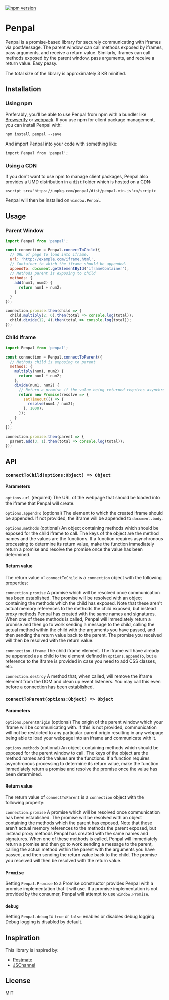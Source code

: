 [![npm version](https://badge.fury.io/js/penpal.svg)](https://badge.fury.io/js/penpal)

# Penpal

Penpal is a promise-based library for securely communicating with iframes via postMessage. The parent window can call methods exposed by iframes, pass arguments, and receive a return value. Similarly, iframes can call methods exposed by the parent window, pass arguments, and receive a return value. Easy peasy.

The total size of the library is approximately 3 KB minified.

## Installation

### Using npm

Preferably, you'll be able to use Penpal from npm with a bundler like [Browserify](http://browserify.org/) or [webpack](https://webpack.github.io/). If you use npm for client package management, you can install Penpal with:

`npm install penpal --save`

And import Penpal into your code with something like:

`import Penpal from 'penpal';`

### Using a CDN

If you don't want to use npm to manage client packages, Penpal also provides a UMD distribution in a `dist` folder which is hosted on a CDN:

`<script src="https://unpkg.com/penpal/dist/penpal.min.js"></script>`

Penpal will then be installed on `window.Penpal`.

## Usage

### Parent Window

```javascript
import Penpal from 'penpal';

const connection = Penpal.connectToChild({
  // URL of page to load into iframe.
  url: 'http://example.com/iframe.html',
  // Container to which the iframe should be appended.
  appendTo: document.getElementById('iframeContainer'),
  // Methods parent is exposing to child
  methods: {
    add(num1, num2) {
      return num1 + num2;
    }
  }
});

connection.promise.then(child => {
  child.multiply(2, 6).then(total => console.log(total));
  child.divide(12, 4).then(total => console.log(total));
});
```

### Child Iframe

```javascript
import Penpal from 'penpal';

const connection = Penpal.connectToParent({
  // Methods child is exposing to parent
  methods: {
    multiply(num1, num2) {
      return num1 * num2;
    },
    divide(num1, num2) {
      // Return a promise if the value being returned requires asynchronous processing.
      return new Promise(resolve => {
        setTimeout(() => {
          resolve(num1 / num2);
        }, 1000);
      });
    }
  }
});

connection.promise.then(parent => {
  parent.add(3, 1).then(total => console.log(total));
});
```

## API

### `connectToChild(options:Object) => Object`

#### Parameters

`options.url` (required) The URL of the webpage that should be loaded into the iframe that Penpal will create.

`options.appendTo` (optional) The element to which the created iframe should be appended. If not provided, the iframe will be appended to `document.body`.

`options.methods` (optional) An object containing methods which should be exposed for the child iframe to call. The keys of the object are the method names and the values are the functions. If a function requires asynchronous processing to determine its return value, make the function immediately return a promise and resolve the promise once the value has been determined.

#### Return value

The return value of `connectToChild` is a `connection` object with the following properties:

`connection.promise` A promise which will be resolved once communication has been established. The promise will be resolved with an object containing the methods which the child has exposed. Note that these aren't actual memory references to the methods the child exposed, but instead proxy methods Penpal has created with the same names and signatures. When one of these methods is called, Penpal will immediately return a promise and then go to work sending a message to the child, calling the actual method within the child with the arguments you have passed, and then sending the return value back to the parent. The promise you received will then be resolved with the return value.

`connnection.iframe` The child iframe element. The iframe will have already be appended as a child to the element defined in `options.appendTo`, but a reference to the iframe is provided in case you need to add CSS classes, etc.

`connection.destroy` A method that, when called, will remove the iframe element from the DOM and clean up event listeners. You may call this even before a connection has been established.

### `connectToParent(options:Object) => Object`

#### Parameters

`options.parentOrigin` (optional) The origin of the parent window which your iframe will be communicating with. If this is not provided, communication will not be restricted to any particular parent origin resulting in any webpage being able to load your webpage into an iframe and communicate with it.

`options.methods` (optional) An object containing methods which should be exposed for the parent window to call. The keys of the object are the method names and the values are the functions. If a function requires asynchronous processing to determine its return value, make the function immediately return a promise and resolve the promise once the value has been determined.

#### Return value

The return value of `connectToParent` is a `connection` object with the following property:

`connection.promise` A promise which will be resolved once communication has been established. The promise will be resolved with an object containing the methods which the parent has exposed. Note that these aren't actual memory references to the methods the parent exposed, but instead proxy methods Penpal has created with the same names and signatures. When one of these methods is called, Penpal will immediately return a promise and then go to work sending a message to the parent, calling the actual method within the parent with the arguments you have passed, and then sending the return value back to the child. The promise you received will then be resolved with the return value.

### `Promise`

Setting `Penpal.Promise` to a Promise constructor provides Penpal with a promise implementation that it will use. If a promise implementation is not provided by the consumer, Penpal will attempt to use `window.Promise`.

### `debug`

Setting `Penpal.debug` to `true` or `false` enables or disables debug logging. Debug logging is disabled by default.

## Inspiration

This library is inspired by:

* [Postmate](https://github.com/dollarshaveclub/postmate)
* [JSChannel](https://github.com/mozilla/jschannel)

## License

MIT
